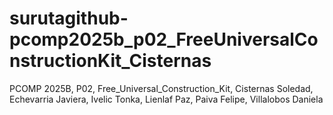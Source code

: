 # surutagithub-pcomp2025b_p02_FreeUniversalConstructionKit_Cisternas
PCOMP 2025B, P02, Free_Universal_Construction_Kit, Cisternas Soledad, Echevarria Javiera, Ivelic Tonka, Lienlaf Paz, Paiva Felipe, Villalobos Daniela
